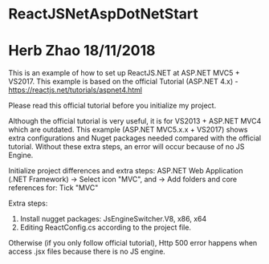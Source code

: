 # ReactJSNetAspDotNetStart
# Herb Zhao 18/11/2018

This is an example of how to set up ReactJS.NET at ASP.NET MVC5 + VS2017. This example is based on the official Tutorial (ASP.NET 4.x) - https://reactjs.net/tutorials/aspnet4.html

Please read this official tutorial before you initialize my project.

Although the official tutorial is very useful, it is for VS2013 + ASP.NET MVC4 which are outdated. This example (ASP.NET MVC5.x.x + VS2017) shows extra configurations and Nuget packages needed compared with the official tutorial. Without these extra steps, an error will occur because of no JS Engine.

Initialize project differences and extra steps:
ASP.NET Web Application (.NET Framework)
  -> Select icon "MVC", and
  -> Add folders and core references for: Tick "MVC"

Extra steps:
1. Install nugget packages: JsEngineSwitcher.V8, x86, x64
2. Editing ReactConfig.cs according to the project file.

Otherwise (if you only follow official tutorial), Http 500 error happens when access .jsx files because there is no JS engine.
